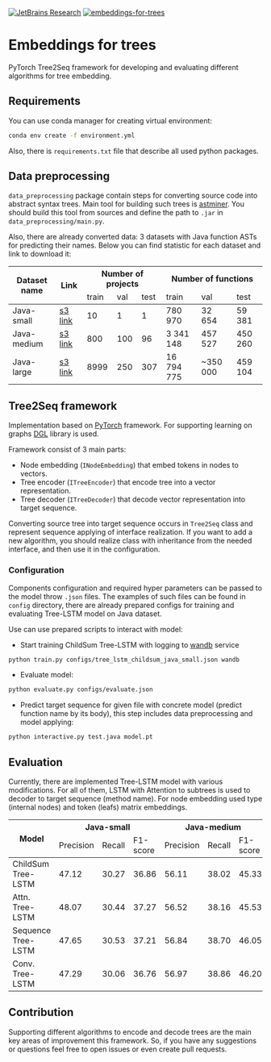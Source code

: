 [![JetBrains Research](https://jb.gg/badges/research.svg)](https://confluence.jetbrains.com/display/ALL/JetBrains+on+GitHub)
[![embeddings-for-trees](https://circleci.com/gh/JetBrains-Research/embeddings-for-trees.svg?style=shield)](https://app.circleci.com/pipelines/github/JetBrains-Research/embeddings-for-trees)

# Embeddings for trees
PyTorch Tree2Seq framework for developing and evaluating different algorithms for tree embedding.

## Requirements
You can use conda manager for creating virtual environment:
```bash
conda env create -f environment.yml
```
Also, there is `requirements.txt` file that describe all used python packages.

## Data preprocessing

`data_preprocessing` package contain steps for converting source code into abstract syntax trees.
Main tool for building such trees is [astminer](https://github.com/JetBrains-Research/astminer).
You should build this tool from sources and define the path to `.jar` in `data_preprocessing/main.py`.

Also, there are already converted data: 3 datasets with Java function ASTs for predicting their names.
Below you can find statistic for each dataset and link to download it:

<table>
<thead>
  <tr>
    <th rowspan="2">Dataset name</th>
    <th rowspan="2">Link</th>
    <th colspan="3">Number of projects</th>
    <th colspan="3">Number of functions</th>
  </tr>
  <tr>
    <td>train</td>
    <td>val</td>
    <td>test</td>
    <td>train</td>
    <td>val</td>
    <td>test</td>
  </tr>
</thead>
<tbody>
  <tr>
    <td>Java-small</td>
    <td><a href="https://s3-eu-west-1.amazonaws.com/datasets.ml.labs.aws.intellij.net/java-ast-methods/java-ast-methods-small.tar.gz">s3 link</a></td>
    <td>10</td>
    <td>1</td>
    <td>1</td>
    <td>780 970</td>
    <td>32 654</td>
    <td>59 381</td>
  </tr>
  <tr>
    <td>Java-medium</td>
    <td><a href="https://s3-eu-west-1.amazonaws.com/datasets.ml.labs.aws.intellij.net/java-ast-methods/java-ast-methods-medium.tar.gz">s3 link</a></td>
    <td>800</td>
    <td>100</td>
    <td>96</td>
    <td>3 341 148</td>
    <td>457 527</td>
    <td>450 260</td>
  </tr>
  <tr>
    <td>Java-large</td>
    <td><a href="https://s3-eu-west-1.amazonaws.com/datasets.ml.labs.aws.intellij.net/java-ast-methods/java-ast-methods-large.tar.gz">s3 link</a></td>
    <td>8999</td>
    <td>250</td>
    <td>307</td>
    <td>16 794 775</td>
    <td>~350 000</td>
    <td>459 104</td>
  </tr>
</tbody>
</table>

## Tree2Seq framework

Implementation based on [PyTorch](https://pytorch.org/docs/stable/torch.html) framework.
For supporting learning on graphs [DGL](https://www.dgl.ai/) library is used.

Framework consist of 3 main parts:
- Node embedding (`INodeEmbedding`) that embed tokens in nodes to vectors.
- Tree encoder (`ITreeEncoder`) that encode tree into a vector representation.
- Tree decoder (`ITreeDecoder`) that decode vector representation into target sequence.

Converting source tree into target sequence occurs in `Tree2Seq` class and represent sequence applying of interface realization.
If you want to add a new algorithm, you should realize class with inheritance from the needed interface, and then use it in the configuration.

### Configuration

Components configuration and required hyper parameters can be passed to the model throw `.json` files.
The examples of such files can be found in `config` directory, there are already prepared configs for training and evaluating
Tree-LSTM model on Java dataset.

Use can use prepared scripts to interact with model:
- Start training ChildSum Tree-LSTM with logging to [wandb](https://www.wandb.com/) service
```bash
python train.py configs/tree_lstm_childsum_java_small.json wandb
```
- Evaluate model:
```bash
python evaluate.py configs/evaluate.json
```
- Predict target sequence for given file with concrete model (predict function name by its body),
this step includes data preprocessing and model applying:
```bash
python interactive.py test.java model.pt
```

## Evaluation

Currently, there are implemented Tree-LSTM model with various modifications. For all of them, LSTM with Attention to subtrees
is used to decoder to target sequence (method name). For node embedding used type (internal nodes) and token (leafs) matrix embeddings.

<table>
<thead>
  <tr>
    <th rowspan="2">Model</th>
    <th colspan="3">Java-small</th>
    <th colspan="3">Java-medium</th>
  </tr>
  <tr>
    <td>Precision</td>
    <td>Recall</td>
    <td>F1-score</td>
    <td>Precision</td>
    <td>Recall</td>
    <td>F1-score</td>
  </tr>
</thead>
<tbody>
  <tr>
    <td>ChildSum Tree-LSTM</td>
    <td>47.12</td>
    <td>30.27</td>
    <td>36.86</td>
    <td>56.11</td>
    <td>38.02</td>
    <td>45.33</td>
  </tr>
  <tr>
    <td>Attn. Tree-LSTM</td>
    <td>48.07</td>
    <td>30.44</td>
    <td>37.27</td>
    <td>56.52</td>
    <td>38.16</td>
    <td>45.53</td>
  </tr>
  <tr>
    <td>Sequence Tree-LSTM</td>
    <td>47.65</td>
    <td>30.53</td>
    <td>37.21</td>
    <td>56.84</td>
    <td>38.70</td>
    <td>46.05</td>
  </tr>
  <tr>
    <td>Conv. Tree-LSTM</td>
    <td>47.29</td>
    <td>30.06</td>
    <td>36.76</td>
    <td>56.97</td>
    <td>38.86</td>
    <td>46.20</td>
  </tr>
</tbody>
</table>

## Contribution

Supporting different algorithms to encode and decode trees are the main key areas of improvement this framework.
So, if you have any suggestions or questions feel free to open issues or even create pull requests. 
